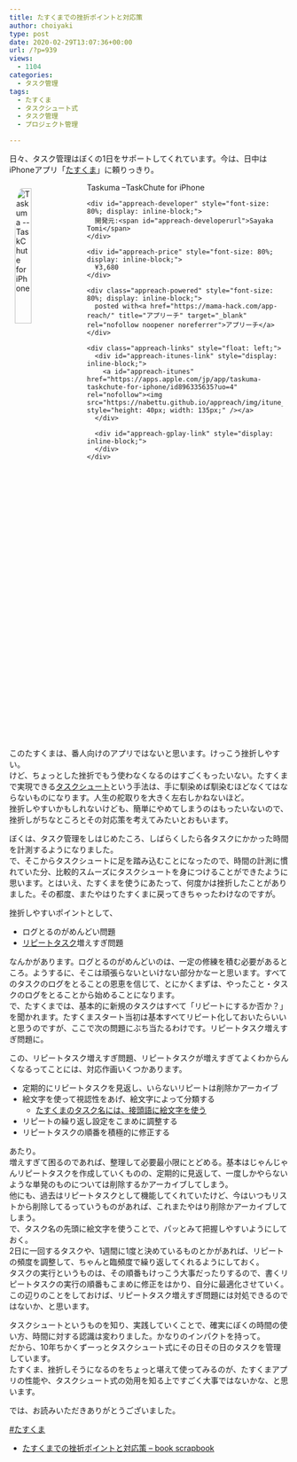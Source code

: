 ```yaml
---
title: たすくまでの挫折ポイントと対応策
author: choiyaki
type: post
date: 2020-02-29T13:07:36+00:00
url: /?p=939
views:
  - 1104
categories:
  - タスク管理
tags:
  - たすくま
  - タスクシュート式
  - タスク管理
  - プロジェクト管理

---
```

日々、タスク管理はぼくの1日をサポートしてくれています。今は、日中はiPhoneアプリ「[たすくま][1]」に頼りっきり。

<div id="appreach-box" style="text-align: left;">
  <img src="https://i0.wp.com/is4-ssl.mzstatic.com/image/thumb/Purple123/v4/bf/86/bb/bf86bb03-02d3-4d2c-90ae-a1f1eb06b136/source/512x512bb.jpg?w=660&#038;ssl=1" alt="Taskuma --TaskChute for iPhone" id="appreach-image" style="float: left; margin: 10px; width: 25%; max-width: 120px; border-top-left-radius: 10%; border-top-right-radius: 10%; border-bottom-right-radius: 10%; border-bottom-left-radius: 10%;" data-recalc-dims="1" /></p> 
  
  <div class="appreach-info" style="margin: 10px;">
    <div id="appreach-appname">
      Taskuma &#8211;TaskChute for iPhone
    </div>
    
    <div id="appreach-developer" style="font-size: 80%; display: inline-block;">
      開発元:<span id="appreach-developerurl">Sayaka Tomi</span>
    </div>
    
    <div id="appreach-price" style="font-size: 80%; display: inline-block;">
      ¥3,680
    </div>
    
    <div class="appreach-powered" style="font-size: 80%; display: inline-block;">
      posted with<a href="https://mama-hack.com/app-reach/" title="アプリーチ" target="_blank" rel="nofollow noopener noreferrer">アプリーチ</a>
    </div>
    
    <div class="appreach-links" style="float: left;">
      <div id="appreach-itunes-link" style="display: inline-block;">
        <a id="appreach-itunes" href="https://apps.apple.com/jp/app/taskuma-taskchute-for-iphone/id896335635?uo=4" rel="nofollow"><img src="https://nabettu.github.io/appreach/img/itune_ja.svg" style="height: 40px; width: 135px;" /></a>
      </div>
      
      <div id="appreach-gplay-link" style="display: inline-block;">
      </div>
    </div>
  </div>
  
  <div class="appreach-footer" style="margin-bottom: 10px; clear: left;">
  </div>
</div>

このたすくまは、番人向けのアプリではないと思います。けっこう挫折しやすい。  
けど、ちょっとした挫折でもう使わなくなるのはすごくもったいない。たすくまで実現できる[タスクシュート][2]という手法は、手に馴染めば馴染むほどなくてはならないものになります。人生の舵取りを大きく左右しかねないほど。  
挫折しやすいかもしれないけども、簡単にやめてしまうのはもったいないので、挫折しがちなところとその対応策を考えてみたいとおもいます。

ぼくは、タスク管理をしはじめたころ、しばらくしたら各タスクにかかった時間を計測するようになりました。  
で、そこからタスクシュートに足を踏み込むことになったので、時間の計測に慣れていた分、比較的スムーズにタスクシュートを身につけることができたように思います。とはいえ、たすくまを使うにあたって、何度かは挫折したことがありました。その都度、またやはりたすくまに戻ってきちゃったわけなのですが。

挫折しやすいポイントとして、

  * ログとるのがめんどい問題
  * [リピートタスク][3]増えすぎ問題

なんかがあります。ログとるのがめんどいのは、一定の修練を積む必要があるところ。ようするに、そこは頑張らないといけない部分かなーと思います。すべてのタスクのログをとることの恩恵を信じて、とにかくまずは、やったこと・タスクのログをとることから始めることになります。  
で、たすくまでは、基本的に新規のタスクはすべて「リピートにするか否か？」を聞かれます。たすくまスタート当初は基本すべてリピート化しておいたらいいと思うのですが、ここで次の問題にぶち当たるわけです。リピートタスク増えすぎ問題に。

この、リピートタスク増えすぎ問題、リピートタスクが増えすぎてよくわからんくなるってことには、対応作画いくつかあります。

  * 定期的にリピートタスクを見返し、いらないリピートは削除かアーカイブ
  * 絵文字を使って視認性をあげ、絵文字によって分類する 
      * [たすくまのタスク名には、接頭語に絵文字を使う][4]
  * リピートの繰り返し設定をこまめに調整する
  * リピートタスクの順番を積極的に修正する

あたり。  
増えすぎて困るのであれば、整理して必要最小限にとどめる。基本はじゃんじゃんリピートタスクを作成していくものの、定期的に見返して、一度しかやらないような単発のものについては削除するかアーカイブしてしまう。  
他にも、過去はリピートタスクとして機能してくれていたけど、今はいつもリストから削除してるっていうものがあれば、これまたやはり削除かアーカイブしてしまう。  
で、タスク名の先頭に絵文字を使うことで、パッとみて把握しやすいようにしておく。  
2日に一回するタスクや、1週間に1度と決めているものとかがあれば、リピートの頻度を調整して、ちゃんと臨頻度で繰り返してくれるようにしておく。  
タスクの実行というものは、その順番もけっこう大事だったりするので、書くリピートタスクの実行の順番もこまめに修正をはかり、自分に最適化させていく。  
この辺りのことをしておけば、リピートタスク増えすぎ問題には対処できるのではないか、と思います。

タスクシュートというものを知り、実践していくことで、確実にぼくの時間の使い方、時間に対する認識は変わりました。かなりのインパクトを持って。  
だから、10年ちかくずーっとタスクシュート式にその日その日のタスクを管理しています。  
たすくま、挫折しそうになるのをちょっと堪えて使ってみるのが、たすくまアプリの性能や、タスクシュート式の効用を知る上ですごく大事ではないかな、と思います。

では、お読みいただきありがとうございました。

[#たすくま][1]

  * [たすくまでの挫折ポイントと対応策 &#8211; book scrapbook][5]

 [1]: https://scrapbox.io/choiyaki-hondana/%E3%81%9F%E3%81%99%E3%81%8F%E3%81%BE
 [2]: https://scrapbox.io/choiyaki-hondana/%E3%82%BF%E3%82%B9%E3%82%AF%E3%82%B7%E3%83%A5%E3%83%BC%E3%83%88
 [3]: https://scrapbox.io/choiyaki-hondana/%E3%83%AA%E3%83%94%E3%83%BC%E3%83%88%E3%82%BF%E3%82%B9%E3%82%AF
 [4]: https://choiyaki.com/?p=778
 [5]: https://scrapbox.io/choiyaki-hondana/%E3%81%9F%E3%81%99%E3%81%8F%E3%81%BE%E3%81%A7%E3%81%AE%E6%8C%AB%E6%8A%98%E3%83%9D%E3%82%A4%E3%83%B3%E3%83%88%E3%81%A8%E5%AF%BE%E5%BF%9C%E7%AD%96